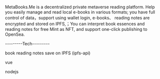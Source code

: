 

MetaBooks.Me is a decentralized private metaverse reading platform. Help you easily manage and read local e-books in various formats; you have full control of data，support using wallet login, e-books、 reading notes are encrypted and stored on IPFS,；You can interpret book essences and reading notes for free Mint as NFT, and support one-click publishing to OpenSea.

---------Tech---------

book reading notes save on IPFS (ipfs-api)

 vue
 
 nodejs
 
